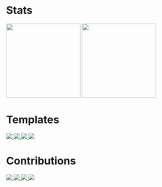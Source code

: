 # Stats

<section>
  <!-- GitHub Stats -->
  <picture>
    <source
      srcset="https://github-readme-stats.vercel.app/api?username=wiyco&hide_rank=true&show_icons=true&hide=commits,prs,issues,contribs&text_bold=false&border_radius=12&theme=dark"
      media="(prefers-color-scheme:dark)"
      height=200
    />
    <source
      srcset="https://github-readme-stats.vercel.app/api?username=wiyco&hide_rank=true&show_icons=true&hide=commits,prs,issues,contribs&text_bold=false&border_radius=12"
      media="(prefers-color-scheme:light), (prefers-color-scheme:no-preference)"
      height=200
    />
    <img
      src="https://github-readme-stats.vercel.app/api?username=wiyco&hide_rank=true&show_icons=true&hide=commits,prs,issues,contribs&text_bold=false&border_radius=12"
      height=200
    />
  </picture>
  <!-- Top Langs -->
  <picture>
    <source
      srcset="https://github-readme-stats.vercel.app/api/top-langs?username=wiyco&layout=compact&hide_progress=true&langs_count=10&hide=jupyter%20notebook,javascript,html,css,objective-c,mathematica,shaderlab,hlsl&border_radius=12&theme=dark"
      media="(prefers-color-scheme:dark)"
      height=200
    />
    <source
      srcset="https://github-readme-stats.vercel.app/api/top-langs?username=wiyco&layout=compact&hide_progress=true&langs_count=10&hide=jupyter%20notebook,javascript,html,css,objective-c,mathematica,shaderlab,hlsl&border_radius=12"
      media="(prefers-color-scheme:light), (prefers-color-scheme:no-preference)"
      height=200
    />
    <img
      src="https://github-readme-stats.vercel.app/api/top-langs?username=wiyco&layout=compact&hide_progress=true&langs_count=10&hide=jupyter%20notebook,javascript,html,css,objective-c,mathematica,shaderlab,hlsl&border_radius=12"
      height=200
    />
  </picture>
</section>

# Templates

<section>
  <a href="https://github.com/wiyco/next-template">
    <picture>
      <source
        srcset="https://github-readme-stats.vercel.app/api/pin?username=wiyco&repo=next-template&description_lines_count=1&border_radius=12&theme=dark"
        media="(prefers-color-scheme:dark)"
      />
      <source
        srcset="https://github-readme-stats.vercel.app/api/pin?username=wiyco&repo=next-template&description_lines_count=1&border_radius=12"
        media="(prefers-color-scheme:light), (prefers-color-scheme:no-preference)"
      />
      <img
        src="https://github-readme-stats.vercel.app/api/pin?username=wiyco&repo=next-template&description_lines_count=1&border_radius=12"
      />
    </picture>
  </a>
  <a href="https://github.com/wiyco/flutter_template">
    <picture>
      <source
        srcset="https://github-readme-stats.vercel.app/api/pin?username=wiyco&repo=flutter_template&description_lines_count=1&border_radius=12&theme=dark"
        media="(prefers-color-scheme:dark)"
      />
      <source
        srcset="https://github-readme-stats.vercel.app/api/pin?username=wiyco&repo=flutter_template&description_lines_count=1&border_radius=12"
        media="(prefers-color-scheme:light), (prefers-color-scheme:no-preference)"
      />
      <img
        src="https://github-readme-stats.vercel.app/api/pin?username=wiyco&repo=flutter_template&description_lines_count=1&border_radius=12"
      />
    </picture>
  </a>
  <a href="https://github.com/wiyco/go-api-template">
    <picture>
      <source
        srcset="https://github-readme-stats.vercel.app/api/pin?username=wiyco&repo=go-api-template&description_lines_count=1&border_radius=12&theme=dark"
        media="(prefers-color-scheme:dark)"
      />
      <source
        srcset="https://github-readme-stats.vercel.app/api/pin?username=wiyco&repo=go-api-template&description_lines_count=1&border_radius=12"
        media="(prefers-color-scheme:light), (prefers-color-scheme:no-preference)"
      />
      <img
        src="https://github-readme-stats.vercel.app/api/pin?username=wiyco&repo=go-api-template&description_lines_count=1&border_radius=12"
      />
    </picture>
  </a>
  <a href="https://github.com/wiyco/remix-template">
    <picture>
      <source
        srcset="https://github-readme-stats.vercel.app/api/pin?username=wiyco&repo=remix-template&description_lines_count=1&border_radius=12&theme=dark"
        media="(prefers-color-scheme:dark)"
      />
      <source
        srcset="https://github-readme-stats.vercel.app/api/pin?username=wiyco&repo=remix-template&description_lines_count=1&border_radius=12"
        media="(prefers-color-scheme:light), (prefers-color-scheme:no-preference)"
      />
      <img
        src="https://github-readme-stats.vercel.app/api/pin?username=wiyco&repo=remix-template&description_lines_count=1&border_radius=12"
      />
    </picture>
  </a>
</section>

# Contributions

<section>
  <a href="https://github.com/yamada-ui/yamada-ui">
    <picture>
      <source
        srcset="https://github-readme-stats.vercel.app/api/pin?username=yamada-ui&repo=yamada-ui&description_lines_count=1&border_radius=12&theme=dark"
        media="(prefers-color-scheme:dark)"
      />
      <source
        srcset="https://github-readme-stats.vercel.app/api/pin?username=yamada-ui&repo=yamada-ui&description_lines_count=1&border_radius=12"
        media="(prefers-color-scheme:light), (prefers-color-scheme:no-preference)"
      />
      <img
        src="https://github-readme-stats.vercel.app/api/pin?username=yamada-ui&repo=yamada-ui&description_lines_count=1&border_radius=12"
      />
    </picture>
  </a>
  <a href="https://github.com/nextui-org/nextui">
    <picture>
      <source
        srcset="https://github-readme-stats.vercel.app/api/pin?username=nextui-org&repo=nextui&description_lines_count=1&border_radius=12&theme=dark"
        media="(prefers-color-scheme:dark)"
      />
      <source
        srcset="https://github-readme-stats.vercel.app/api/pin?username=nextui-org&repo=nextui&description_lines_count=1&border_radius=12"
        media="(prefers-color-scheme:light), (prefers-color-scheme:no-preference)"
      />
      <img
        src="https://github-readme-stats.vercel.app/api/pin?username=nextui-org&repo=nextui&description_lines_count=1&border_radius=12"
      />
    </picture>
  </a>
  <a href="https://github.com/jesper-lindberg/Awake">
    <picture>
      <source
        srcset="https://github-readme-stats.vercel.app/api/pin?username=jesper-lindberg&repo=Awake&description_lines_count=1&border_radius=12&theme=dark"
        media="(prefers-color-scheme:dark)"
      />
      <source
        srcset="https://github-readme-stats.vercel.app/api/pin?username=jesper-lindberg&repo=Awake&description_lines_count=1&border_radius=12"
        media="(prefers-color-scheme:light), (prefers-color-scheme:no-preference)"
      />
      <img
        src="https://github-readme-stats.vercel.app/api/pin?username=jesper-lindberg&repo=Awake&description_lines_count=1&border_radius=12"
      />
    </picture>
  </a>
  <a href="https://github.com/ytdl-org/youtube-dl/pull/30366#discussion_r770144843">
    <picture>
      <source
        srcset="https://github-readme-stats.vercel.app/api/pin?username=ytdl-org&repo=youtube-dl&description_lines_count=1&border_radius=12&theme=dark"
        media="(prefers-color-scheme:dark)"
      />
      <source
        srcset="https://github-readme-stats.vercel.app/api/pin?username=ytdl-org&repo=youtube-dl&description_lines_count=1&border_radius=12"
        media="(prefers-color-scheme:light), (prefers-color-scheme:no-preference)"
      />
      <img
        src="https://github-readme-stats.vercel.app/api/pin?username=ytdl-org&repo=youtube-dl&description_lines_count=1&border_radius=12"
      />
    </picture>
  </a>
</section>
